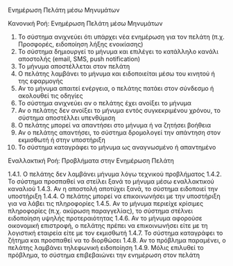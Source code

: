 Ενημέρωση Πελάτη μέσω Μηνυμάτων

Κανονική Ροή: Ενημέρωση Πελάτη μέσω Μηνυμάτων
1. Το σύστημα ανιχνεύει ότι υπάρχει νέα ενημέρωση για τον πελάτη (π.χ. Προσφορές, ειδοποίηση λήξης ενοικίασης)
2. Το σύστημα δημιουργεί το μήνυμα και επιλέγει το κατάλληλο κανάλι αποστολής (email, SMS, push notification)
3. Το μήνυμα αποστέλλεται στον πελάτη
4. Ο πελάτης λαμβάνει το μήνυμα και ειδοποιείται μέσω του κινητού ή της εφαρμογής
5. Αν το μήνυμα απαιτεί ενέργεια, ο πελάτης πατάει στον σύνδεσμο ή ακολουθεί τις οδηγίες
6. Το σύστημα ανιχνεύει αν ο πελάτης έχει ανοίξει το μήνυμα
7. Αν ο πελάτης δεν ανοίξει το μήνυμα εντός συγκεκριμένου χρόνου, το σύστημα αποστέλλει υπενθύμιση
8. Ο πελάτης μπορεί να απαντήσει στο μήνυμα ή να ζητήσει βοήθεια
9. Αν ο πελάτης απαντήσει, το σύστημα δρομολογεί την απάντηση στον εκμισθωτή ή στην υποστήριξη
10. Το σύστημα καταγράφει το μήνυμα ως αναγνωσμένο ή απαντημένο

Εναλλακτική Ροή: Προβλήματα στην Ενημέρωση Πελάτη

1.4.1. Ο πελάτης δεν λαμβάνει μήνυμα λόγω τεχνικού προβλήματος
1.4.2. Το σύστημα προσπαθεί να στείλει ξανά το μήνυμα μέσω εναλλακτικού καναλιού
1.4.3. Αν η αποστολή αποτύχει ξανά, το σύστημα ειδοποιεί την υποστήριξη
1.4.4. Ο πελάτης μπορεί να επικοινωνήσει με την υποστήριξη για να λάβει τις πληροφορίες
1.4.5. Αν το μήνυμα περιείχε κρίσιμες πληροφορίες (π.χ. ακύρωση παραγγελίας), το σύστημα στέλνει ειδοποίηση υψηλής προτεραιότητας
1.4.6. Αν το μήνυμα αφορούσε οικονομική επιστροφή, ο πελάτης πρέπει να επικοινωνήσει είτε με τη λογιστική εταιρεία είτε με τον εκμισθωτή
1.4.7. Το σύστημα καταγράφει το ζήτημα και προσπαθεί να το διορθώσει
1.4.8. Αν το πρόβλημα παραμένει, ο πελάτης λαμβάνει τηλεφωνική ειδοποίηση
1.4.9. Μόλις επιλυθεί το πρόβλημα, το σύστημα επιβεβαιώνει την ενημέρωση στον πελάτη